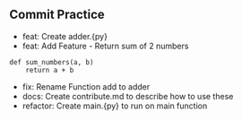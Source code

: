 ## Commit Practice

- feat: Create adder.{py}
- feat: Add Feature - Return sum of 2 numbers
```
def sum_numbers(a, b)
    return a + b
```
- fix: Rename Function add to adder
- docs: Create contribute.md to describe how to use these
- refactor: Create main.{py} to run on main function

